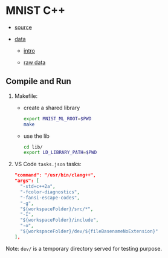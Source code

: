 # MNIST C++

- [source](https://youtu.be/E1K9SZCm0fQ)

- [data](https://deepai.org/dataset/mnist)

  - [intro](./docs/MNIST%20dataset.md)

  - [raw data](./data/README.md)

## Compile and Run

1. Makefile:

    - create a shared library

        ```sh
        export MNIST_ML_ROOT=$PWD
        make
        ```

    - use the lib

        ```sh
        cd lib/
        export LD_LIBRARY_PATH=$PWD
        ```

1. VS Code `tasks.json` tasks:

    ```json
    "command": "/usr/bin/clang++",
    "args": [
      "-std=c++2a",
      "-fcolor-diagnostics",
      "-fansi-escape-codes",
      "-g",
      "${workspaceFolder}/src/*",
      "-I",
      "${workspaceFolder}/include",
      "-o",
      "${workspaceFolder}/dev/${fileBasenameNoExtension}"
    ],
    ```

Note: `dev/` is a temporary directory served for testing purpose.
